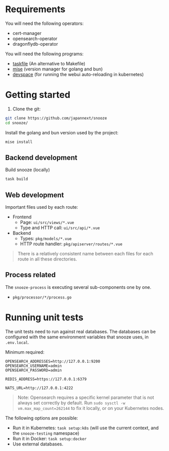 # Requirements

You will need the following operators:
* cert-manager
* opensearch-operator
* dragonflydb-operator

You will need the following programs:
* [taskfile](https://taskfile.dev/installation/) (An alternative to Makefile)
* [mise](https://mise.jdx.dev/installing-mise.html) (version manager for golang and bun)
* [devspace](https://github.com/devspace-sh/devspace) (for running the webui auto-reloading in kubernetes)

# Getting started

1) Clone the git:
```bash
git clone https://github.com/japannext/snooze
cd snooze/
```

Install the golang and bun version used by the project:
```bash
mise install
```

## Backend development

Build snooze (locally)
```bash
task build
```

## Web development

Important files used by each route:
* Frontend
  - Page: `ui/src/views/*.vue`
  - Type and HTTP call: `ui/src/api/*.vue`
* Backend
  - Types: `pkg/models/*.vue`
  - HTTP route handler: `pkg/apiserver/routes/*.vue`

> There is a relatively consistent name between each files for each route
> in all these directories.

## Process related

The `snooze-process` is executing several sub-components one by one.
* `pkg/processor/*/process.go`

# Running unit tests

The unit tests need to run against real databases.
The databases can be configured with the same environment
variables that snooze uses, in `.env.local`.

Minimum required:
```
OPENSEARCH_ADDRESSES=http://127.0.0.1:9200
OPENSEARCH_USERNAME=admin
OPENSEARCH_PASSWORD=admin

REDIS_ADDRESS=https://127.0.0.1:6379

NATS_URL=http://127.0.0.1:4222
```

> Note: Opensearch requires a specific kernel parameter that is not always set correctly by default.
> Run `sudo sysctl -w vm.max_map_count=262144` to fix it locally, or on your Kubernetes nodes.

The following options are possible:
* Run it in Kubernetes: `task setup:k8s` (will use the current context, and the `snooze-testing` namespace)
* Run it in Docker: `task setup:docker`
* Use external databases.
